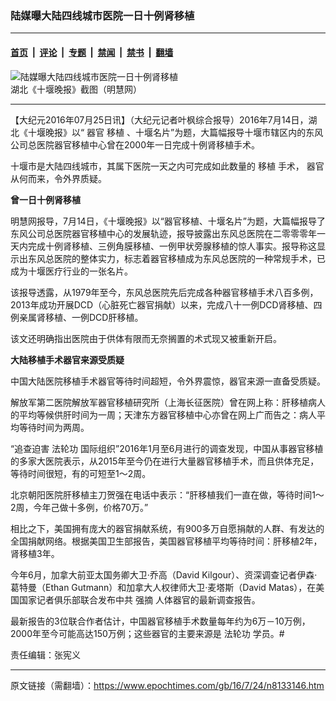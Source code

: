### 陆媒曝大陆四线城市医院一日十例肾移植

---

#### [首页](../../../..?n8133146) &nbsp;|&nbsp; [评论](../../../../../epoch-comment?n8133146) &nbsp;|&nbsp; [专题](../../../../../epoch-special?n8133146) &nbsp;|&nbsp; [禁闻](../../../../../epoch-news?n8133146) &nbsp;|&nbsp; [禁书](../../../../../books?n8133146) &nbsp;|&nbsp; [翻墙](https://github.com/gfw-breaker/nogfw/blob/master/README.md?n8133146)


<div><img alt="陆媒曝大陆四线城市医院一日十例肾移植" class="attachment-djy_600_400 size-djy_600_400 wp-post-image" src="https://i.epochtimes.com/assets/uploads/2016/07/1-134-600x400.jpg"/>
<div class="caption">
 湖北《十堰晚报》截图（明慧网）
</div></div><hr/><div class="post_content" id="artbody" itemprop="articleBody">
 <!-- article content begin -->
 <p>
  【大纪元2016年07月25日讯】（大纪元记者叶枫综合报导）2016年7月14日，湖北《十堰晚报》以“
  <ok href="https://www.epochtimes.com/gb/tag/%E5%99%A8%E5%AE%98.html">
   器官
  </ok>
  <ok href="https://www.epochtimes.com/gb/tag/%E7%A7%BB%E6%A4%8D.html">
   移植
  </ok>
  、十堰名片”为题，大篇幅报导十堰市辖区内的东风公司总医院器官移植中心曾在2000年一日完成十例肾移植手术。
 </p>
 <p>
  十堰市是大陆四线城市，其属下医院一天之内可完成如此数量的
  <ok href="https://www.epochtimes.com/gb/tag/%E7%A7%BB%E6%A4%8D.html">
   移植
  </ok>
  手术，
  <ok href="https://www.epochtimes.com/gb/tag/%E5%99%A8%E5%AE%98.html">
   器官
  </ok>
  从何而来，令外界质疑。
 </p>
 <p>
  <strong>
   曾一日十例肾移植
  </strong>
 </p>
 <p>
  明慧网报导，7月14日，《十堰晚报》以“器官移植、十堰名片”为题，大篇幅报导了东风公司总医院器官移植中心的发展轨迹，报导披露出东风总医院在二零零零年一天内完成十例肾移植、三例角膜移植、一例甲状旁腺移植的惊人事实。报导称这显示出东风总医院的整体实力，标志着器官移植成为东风总医院的一种常规手术，已成为十堰医疗行业的一张名片。
 </p>
 <p>
  该报导透露，从1979年至今，东风总医院先后完成各种器官移植手术八百多例，2013年成功开展DCD（心脏死亡器官捐献）以来，完成八十一例DCD肾移植、四例亲属肾移植、一例DCD肝移植。
 </p>
 <p>
  该文还明确指出医院由于供体有限而无奈搁置的术式现又被重新开启。
 </p>
 <p>
  <strong>
   大陆移植手术器官来源受质疑
  </strong>
 </p>
 <p>
  中国大陆医院移植手术器官等待时间超短，令外界震惊，器官来源一直备受质疑。
 </p>
 <p>
  解放军第二医院解放军器官移植研究所（上海长征医院）曾在网上称：肝移植病人的平均等候供肝时间为一周；天津东方器官移植中心亦曾在网上广而告之：病人平均等待时间为两周。
 </p>
 <p>
  “追查迫害
  <ok href="https://www.epochtimes.com/gb/tag/%E6%B3%95%E8%BD%AE%E5%8A%9F.html">
   法轮功
  </ok>
  国际组织”2016年1月至6月进行的调查发现，中国从事器官移植的多家大医院表示，从2015年至今仍在进行大量器官移植手术，而且供体充足，等待时间很短，有的可短至1～2周。
 </p>
 <p>
  北京朝阳医院肝移植主刀贺强在电话中表示：“肝移植我们一直在做，等待时间1～2周，今年己做十多例，价格70万。”
 </p>
 <p>
  相比之下，美国拥有庞大的器官捐献系统，有900多万自愿捐献的人群、有发达的全国捐献网络。根据美国卫生部报告，美国器官移植平均等待时间：肝移植2年，肾移植3年。
 </p>
 <p>
  今年6月，加拿大前亚太国务卿大卫‧乔高（David Kilgour）、资深调查记者伊森‧葛特曼（Ethan Gutmann）和加拿大人权律师大卫‧麦塔斯（David Matas），在美国国家记者俱乐部联合发布中共
  <ok href="https://www.epochtimes.com/gb/tag/%E5%BC%BA%E6%91%98.html">
   强摘
  </ok>
  人体器官的最新调查报告。
 </p>
 <p>
  最新报告的3位联合作者估计，中国器官移植手术数量每年约为6万－10万例，2000年至今可能高达150万例；这些器官的主要来源是
  <ok href="https://www.epochtimes.com/gb/tag/%E6%B3%95%E8%BD%AE%E5%8A%9F.html">
   法轮功
  </ok>
  学员。#
 </p>
 <p>
  责任编辑：张宪义
 </p>
 <!-- article content end -->
 <div id="below_article_ad">
 </div>
</div>


---

原文链接（需翻墙）：https://www.epochtimes.com/gb/16/7/24/n8133146.htm